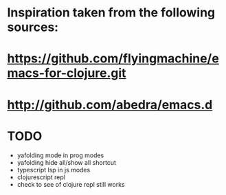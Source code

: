 # Inspiration taken from the following sources:
# https://github.com/flyingmachine/emacs-for-clojure.git
# http://github.com/abedra/emacs.d

# TODO
- yafolding mode in prog modes
- yafolding hide all/show all shortcut
- typescript lsp in js modes
- clojurescript repl
- check to see of clojure repl still works
